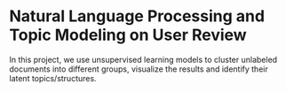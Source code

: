# Natural Language Processing and Topic Modeling on User Review

In this project, we use unsupervised learning models to cluster unlabeled documents into different groups, visualize the results and identify their latent topics/structures.
